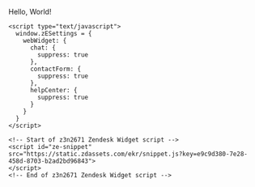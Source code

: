 <!DOCTYPE html>
<html lang="en">
  <head>
    <title>Hello, World!</title>
  </head>
  <body>
    <p>Hello, World!</p>

    <script type="text/javascript">
      window.zESettings = {
        webWidget: {
          chat: {
            suppress: true
          },
          contactForm: {
            suppress: true
          },
          helpCenter: {
            suppress: true
          }
        }
      }
    </script>

    <!-- Start of z3n2671 Zendesk Widget script -->
    <script id="ze-snippet" src="https://static.zdassets.com/ekr/snippet.js?key=e9c9d380-7e28-458d-8703-b2ad2bd96843">
    </script>
    <!-- End of z3n2671 Zendesk Widget script -->
  </body>
</html>
